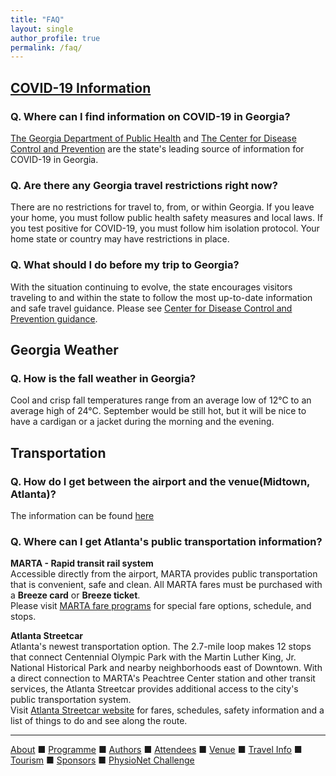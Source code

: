 ```yaml
---
title: "FAQ"
layout: single
author_profile: true
permalink: /faq/
---
```

## [COVID-19 Information](../travel/#covid)
### Q. Where can I find information on COVID-19 in Georgia?
[The Georgia Department of Public Health](https://dph.georgia.gov/) and [The Center for Disease Control and Prevention](https://www.cdc.gov/coronavirus/2019-ncov/travelers/index.html) are the state's leading source of information for COVID-19 in Georgia.
### Q. Are there any Georgia travel restrictions right now?
There are no restrictions for travel to, from, or within Georgia. If you leave your home, you must follow public health safety measures and local laws. If you test positive for COVID-19, you must follow him isolation protocol. Your home state or country may have restrictions in place. 
### Q. What should I do before my trip to Georgia?
With the situation continuing to evolve, the state encourages visitors traveling to and within the state to follow the most up-to-date information and safe travel guidance. Please see [Center for Disease Control and Prevention guidance](../travel#covid).
## Georgia Weather
### Q. How is the fall weather in Georgia?
Cool and crisp fall temperatures range from an average low of 12°C to an average high of 24°C. September would be still hot, but it will be nice to have a cardigan or a jacket during the morning and the evening.  
## Transportation
### Q. How do I get between the airport and the venue(Midtown, Atlanta)?
The information can be found [here](../venue/#airport)
### Q. Where can I get Atlanta's public transportation information?
**MARTA - Rapid transit rail system**\
Accessible directly from the airport, MARTA provides public transportation that is convenient, safe and clean. All MARTA fares must be purchased with a **Breeze card** or **Breeze ticket**.\
Please visit [MARTA fare programs](https://www.itsmarta.com/fare-programs.aspx) for special fare options, schedule, and stops.

**Atlanta Streetcar**\
Atlanta's newest transportation option. The 2.7-mile loop makes 12 stops that connect Centennial Olympic Park with the Martin Luther King, Jr. National Historical Park and nearby neighborhoods east of Downtown. With a direct connection to MARTA's Peachtree Center station and other transit services, the Atlanta Streetcar provides additional access to the city's public transportation system.\
Visit [Atlanta Streetcar website](https://www.itsmarta.com/streetcar.aspx) for fares, schedules, safety information and a list of things to do and see along the route.

---

[About](../about/) &#9632; [Programme](../programme/) &#9632; [Authors](../authors) &#9632; [Attendees](../attendees/) &#9632; [Venue](../venue/) &#9632; [Travel Info](../travel) &#9632; [Tourism](../tourism/) &#9632; [Sponsors](../sponsors/) &#9632; [PhysioNet Challenge](../challenge/) 